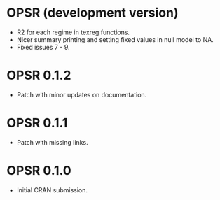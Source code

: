 # OPSR (development version)

* R2 for each regime in texreg functions.
* Nicer summary printing and setting fixed values in null model to NA.
* Fixed issues 7 - 9.

# OPSR 0.1.2

* Patch with minor updates on documentation.

# OPSR 0.1.1

* Patch with missing links.

# OPSR 0.1.0

* Initial CRAN submission.
